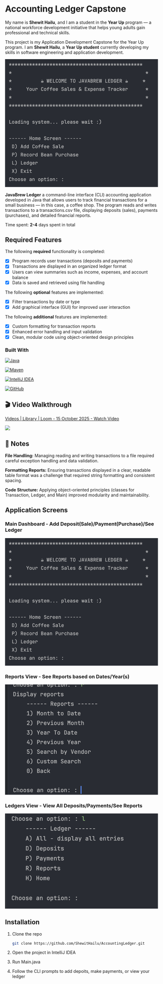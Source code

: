 # Accounting Ledger Capstone

My name is **Shewit Hailu**, and I am a student in the **Year Up** program — a national workforce development initiative that helps young adults gain professional and technical skills.

This project is my Application Development Capstone for the Year Up program. I am **Shewit Hailu**, a **Year Up student** currently developing my skills in software engineering and application development.

![Accounting Ledger Screenshot](images/screen.png)

**JavaBrew Ledger** a command-line interface (CLI) accounting application developed in Java that allows users to track financial transactions for a small business — in this case, a coffee shop. The program reads and writes transactions to a transactions.csv file, displaying deposits (sales), payments (purchases), and detailed financial reports.


Time spent: **2-4** days spent in total

## Required Features

The following **required** functionality is completed:

- [x] Program records user transactions (deposits and payments)
- [x] Transactions are displayed in an organized ledger format
- [x] Users can view summaries such as income, expenses, and account balance
- [x] Data is saved and retrieved using file handling

The following **optional** features are implemented:

- [x] Filter transactions by date or type
- [x] Add graphical interface (GUI) for improved user interaction

The following **additional** features are implemented:

- [x] Custom formatting for transaction reports
- [x] Enhanced error handling and input validation
- [x] Clean, modular code using object-oriented design principles

### Built With

[![Java][Java.com]][Java-url]


[![Maven][Maven.apache.org]][Maven-url]


[![IntelliJ IDEA][IntelliJ.com]][IntelliJ-url]


[![GitHub][GitHub.com]][GitHub-url]


[Java.com]: https://img.shields.io/badge/Java-ED8B00?style=for-the-badge&logo=openjdk&logoColor=white
[Java-url]: https://www.java.com/


[Maven.apache.org]: https://img.shields.io/badge/Maven-C71A36?style=for-the-badge&logo=apachemaven&logoColor=white
[Maven-url]: https://maven.apache.org/


[IntelliJ.com]: https://img.shields.io/badge/IntelliJ_IDEA-000000?style=for-the-badge&logo=intellij-idea&logoColor=white
[IntelliJ-url]: https://www.jetbrains.com/idea/


[GitHub.com]: https://img.shields.io/badge/GitHub-181717?style=for-the-badge&logo=github&logoColor=white
[GitHub-url]: https://github.com/



## 🎬 Video Walkthrough
<div>
    <a href="https://www.loom.com/share/0009564a5f944772b84eef622f7dd7b3">
      <p>Videos | Library | Loom - 15 October 2025 - Watch Video</p>
    </a>
    <a href="https://www.loom.com/share/0009564a5f944772b84eef622f7dd7b3">
      <img style="max-width:300px;" src="https://cdn.loom.com/sessions/thumbnails/0009564a5f944772b84eef622f7dd7b3-0e1d31d9ca0c7306-full-play.gif">
    </a>
  </div>




## 📝 Notes

**File Handling:** Managing reading and writing transactions to a file required careful exception handling and data validation.

**Formatting Reports:** Ensuring transactions displayed in a clear, readable table format was a challenge that required string formatting and consistent spacing.

**Code Structure:** Applying object-oriented principles (classes for Transaction, Ledger, and Main) improved modularity and maintainability.


## Application Screens

### Main Dashboard - Add Deposit(Sale)/Payment(Purchase)/See Ledger
![Accounting Ledger Screenshot](images/screen.png)

### Reports View - See Reports based on Dates/Year(s)
![Accounting Ledger Screenshot](images/pic1.png)

### Ledgers View - View All Deposits/Payments/See Reports
![Accounting Ledger Screenshot](images/pic2.png)


## Installation

1. Clone the repo
   ```sh
   git clone https://github.com/ShewitHailu/AccountingLedger.git

2. Open the project in IntelliJ IDEA
   
3. Run Main.java
4. Follow the CLI prompts to add depoits, make payments, or view your ledger